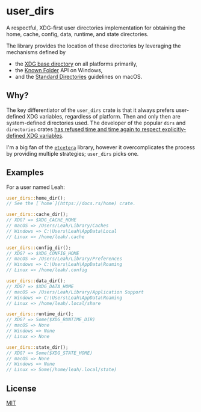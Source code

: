 # user_dirs

A respectful, XDG-first user directories implementation for obtaining the home, cache, config, data, runtime, and state directories.

The library provides the location of these directories by leveraging the mechanisms defined by

- the [XDG base directory](https://standards.freedesktop.org/basedir-spec/basedir-spec-latest.html) on all platforms primarily,
- the [Known Folder](https://msdn.microsoft.com/en-us/library/windows/desktop/dd378457.aspx) API on Windows,
- and the [Standard Directories](https://developer.apple.com/library/content/documentation/FileManagement/Conceptual/FileSystemProgrammingGuide/FileSystemOverview/FileSystemOverview.html#//apple_ref/doc/uid/TP40010672-CH2-SW6) guidelines on macOS.

## Why?

The key differentiator of the `user_dirs` crate is that it always prefers user-defined XDG variables, regardless of platform. Then and only then are system-defined directories used. The developer of the popular `dirs` and `directories` crates [has refused time and time again to respect explicitly-defined XDG variables](https://github.com/dirs-dev/directories-rs/issues/47#issuecomment-478337412).

I'm a big fan of the [`etcetera`](https://docs.rs/etcetera/latest/etcetera/) library, however it overcomplicates the process by providing multiple strategies; `user_dirs` picks one.

## Examples

For a user named Leah:

```rust
user_dirs::home_dir();
// See the [`home`](https://docs.rs/home) crate.

user_dirs::cache_dir();
// XDG? => $XDG_CACHE_HOME
// macOS => /Users/Leah/Library/Caches
// Windows => C:\Users\Leah\AppData\Local
// Linux => /home/leah/.cache

user_dirs::config_dir();
// XDG? => $XDG_CONFIG_HOME
// macOS => /Users/Leah/Library/Preferences
// Windows => C:\Users\Leah\AppData\Roaming
// Linux => /home/leah/.config

user_dirs::data_dir();
// XDG? => $XDG_DATA_HOME
// macOS => /Users/Leah/Library/Application Support
// Windows => C:\Users\Leah\AppData\Roaming
// Linux => /home/leah/.local/share

user_dirs::runtime_dir();
// XDG? => Some($XDG_RUNTIME_DIR)
// macOS => None
// Windows => None
// Linux => None

user_dirs::state_dir();
// XDG? => Some($XDG_STATE_HOME)
// macOS => None
// Windows => None
// Linux => Some(/home/leah/.local/state)
```

## License

[MIT](LICENSE)
